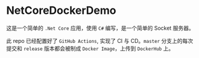 # NetCoreDockerDemo
这是一个简单的 `.Net Core` 应用，使用 `C#` 编写，是一个简单的 Socket 服务器。 

此 repo 已经配置好了 `GitHub Actions`, 实现了 CI 与 CD。`master` 分支上的每次提交和 `release` 版本都会被制成 `Docker Image`，上传到 `DockerHub` 上。

